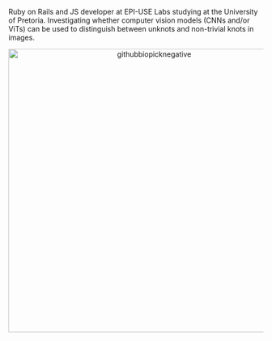 Ruby on Rails and JS developer at EPI-USE Labs studying at the University of Pretoria. Investigating whether computer vision models (CNNs and/or ViTs) can be used to distinguish between unknots and non-trivial knots in images.  
<div align="center">
  <img src="https://github.com/user-attachments/assets/a558b5f4-e925-4c84-be1e-37d77f9cd397" alt="githubbiopicknegative" width="560"/>
</div>
